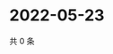 # 2022-05-23

共 0 条

<!-- BEGIN WEIBO -->
<!-- 最后更新时间 Mon May 23 2022 21:34:21 GMT+0800 (China Standard Time) -->

<!-- END WEIBO -->
